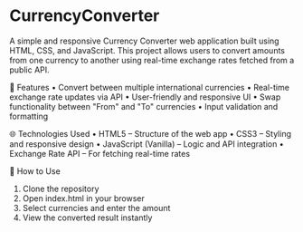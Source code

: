 # CurrencyConverter
A simple and responsive Currency Converter web application built using HTML, CSS, and JavaScript. This project allows users to convert amounts from one currency to another using real-time exchange rates fetched from a public API.

🔧 Features
• Convert between multiple international currencies
• Real-time exchange rate updates via API
• User-friendly and responsive UI
• Swap functionality between "From" and "To" currencies
• Input validation and formatting

🌐 Technologies Used
• HTML5 – Structure of the web app
• CSS3 – Styling and responsive design
• JavaScript (Vanilla) – Logic and API integration
• Exchange Rate API – For fetching real-time rates

🚀 How to Use
1. Clone the repository
2. Open index.html in your browser
3. Select currencies and enter the amount
4. View the converted result instantly
